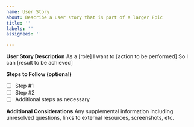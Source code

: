 ```yaml
---
name: User Story
about: Describe a user story that is part of a larger Epic
title: ''
labels: ''
assignees: ''

---
```


**User Story Description**
As a [role]
I want to [action to be performed]
So I can [result to be achieved]

**Steps to Follow (optional)**
- [ ] Step #1
- [ ] Step #2
- [ ] Additional steps as necessary

**Additional Considerations**
Any supplemental information including unresolved questions, links to external resources, screenshots, etc.
